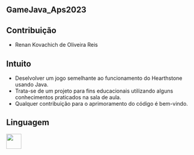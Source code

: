 ## GameJava_Aps2023
## Contribuição

- Renan Kovachich de Oliveira Reis

## Intuito

- Deselvolver um jogo semelhante ao funcionamento do Hearthstone usando Java.
- Trata-se de um projeto para fins educacionais utilizando alguns conhecimentos praticados na sala de aula.
- Qualquer contribuição para o aprimoramento do código é bem-vindo.

## Linguagem

<img src="https://cdn.jsdelivr.net/gh/devicons/devicon/icons/java/java-original-wordmark.svg" width="40" height="40"/>
